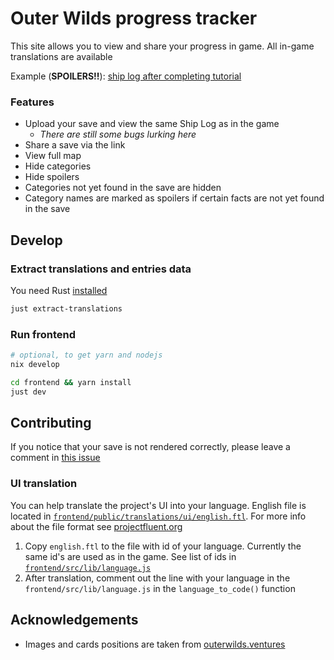 # Outer Wilds progress tracker

This site allows you to view and share your progress in game. All in-game translations are available

Example (**SPOILERS!!**): [ship log after completing tutorial](https://istudyatuni.github.io/ow-tracker/#save=AAAAAAAAAAAAAAAAAAAAAAAAAEAAAAAAAAAAAAAAAAAAAAAAAAAAAAAAPxAAAAA=)

### Features

- Upload your save and view the same Ship Log as in the game
	- *There are still some bugs lurking here*
- Share a save via the link
- View full map
- Hide categories
- Hide spoilers
- Categories not yet found in the save are hidden
- Category names are marked as spoilers if certain facts are not yet found in the save

## Develop

### Extract translations and entries data

You need Rust [installed](https://rustup.rs)

```sh
just extract-translations
```

### Run frontend

```sh
# optional, to get yarn and nodejs
nix develop 

cd frontend && yarn install
just dev
```

## Contributing

If you notice that your save is not rendered correctly, please leave a comment in [this issue](https://github.com/istudyatuni/ow-tracker/issues/1)

### UI translation

You can help translate the project's UI into your language. English file is located in [`frontend/public/translations/ui/english.ftl`](frontend/public/translations/ui/english.ftl). For more info about the file format see [projectfluent.org](https://projectfluent.org)

1. Copy `english.ftl` to the file with id of your language. Currently the same id's are used as in the game. See list of ids in [`frontend/src/lib/language.js`](./frontend/src/lib/language.js)
2. After translation, comment out the line with your language in the `frontend/src/lib/language.js` in the `language_to_code()` function

## Acknowledgements

- Images and cards positions are taken from [outerwilds.ventures](https://outerwilds.ventures)
